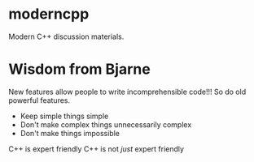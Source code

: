 # moderncpp
Modern C++ discussion materials.

# Wisdom from Bjarne
New features allow people to write incomprehensible code!!!
So do old powerful features.


* Keep simple things simple
* Don't make complex things unnecessarily complex
* Don't make things impossible

C++ is expert friendly
C++ is not *just* expert friendly